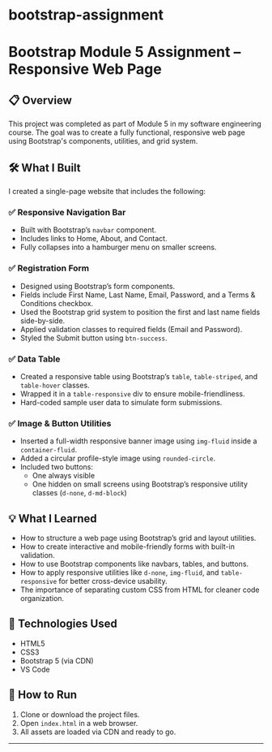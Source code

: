 # bootstrap-assignment
# Bootstrap Module 5 Assignment – Responsive Web Page

## 📋 Overview
This project was completed as part of Module 5 in my software engineering course. The goal was to create a fully functional, responsive web page using Bootstrap's components, utilities, and grid system.

## 🛠️ What I Built
I created a single-page website that includes the following:

### ✅ Responsive Navigation Bar
- Built with Bootstrap’s `navbar` component.
- Includes links to Home, About, and Contact.
- Fully collapses into a hamburger menu on smaller screens.

### ✅ Registration Form
- Designed using Bootstrap’s form components.
- Fields include First Name, Last Name, Email, Password, and a Terms & Conditions checkbox.
- Used the Bootstrap grid system to position the first and last name fields side-by-side.
- Applied validation classes to required fields (Email and Password).
- Styled the Submit button using `btn-success`.

### ✅ Data Table
- Created a responsive table using Bootstrap’s `table`, `table-striped`, and `table-hover` classes.
- Wrapped it in a `table-responsive` div to ensure mobile-friendliness.
- Hard-coded sample user data to simulate form submissions.

### ✅ Image & Button Utilities
- Inserted a full-width responsive banner image using `img-fluid` inside a `container-fluid`.
- Added a circular profile-style image using `rounded-circle`.
- Included two buttons:
  - One always visible
  - One hidden on small screens using Bootstrap’s responsive utility classes (`d-none`, `d-md-block`)

## 💡 What I Learned
- How to structure a web page using Bootstrap’s grid and layout utilities.
- How to create interactive and mobile-friendly forms with built-in validation.
- How to use Bootstrap components like navbars, tables, and buttons.
- How to apply responsive utilities like `d-none`, `img-fluid`, and `table-responsive` for better cross-device usability.
- The importance of separating custom CSS from HTML for cleaner code organization.

## 🧩 Technologies Used
- HTML5
- CSS3
- Bootstrap 5 (via CDN)
- VS Code

## 📁 How to Run
1. Clone or download the project files.
2. Open `index.html` in a web browser.
3. All assets are loaded via CDN and ready to go.

---

